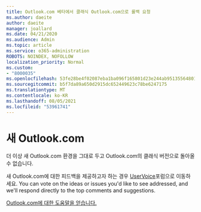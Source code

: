 ```yaml
---
title: Outlook.com 베타에서 클래식 Outlook.com으로 롤백 요청
ms.author: daeite
author: daeite
manager: joallard
ms.date: 04/21/2020
ms.audience: Admin
ms.topic: article
ms.service: o365-administration
ROBOTS: NOINDEX, NOFOLLOW
localization_priority: Normal
ms.custom:
- "8000035"
ms.openlocfilehash: 53fe28be4f02087eba1ba096f165801d23e244ab95135564801f6e9dec231c9c
ms.sourcegitcommit: b5f7da89a650d2915dc652449623c78be6247175
ms.translationtype: MT
ms.contentlocale: ko-KR
ms.lasthandoff: 08/05/2021
ms.locfileid: "53961741"
---
```

# <a name="the-new-outlookcom"></a>새 Outlook.com

더 이상 새 Outlook.com 환경을 그대로 두고 Outlook.com의 클래식 버전으로 돌아올 수 없습니다.

새 Outlook.com에 대한 피드백을 제공하고자 하는 경우 [UserVoice](https://go.microsoft.com/fwlink/p/?linkid=851599)포럼으로 이동하세요. You can vote on the ideas or issues you'd like to see addressed, and we'll respond directly to the top comments and suggestions.

[Outlook.com에 대한 도움말을 얻습니다.](https://support.office.com/article/40676ad0-c831-45ac-a023-5be633be798d?wt.mc_id=Office_Outlook_com_Alchemy)